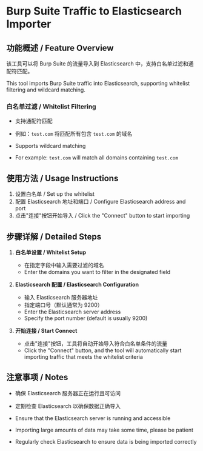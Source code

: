 # Burp Suite Traffic to Elasticsearch Importer

## 功能概述 / Feature Overview

该工具可以将 Burp Suite 的流量导入到 Elasticsearch 中，支持白名单过滤和通配符匹配。

This tool imports Burp Suite traffic into Elasticsearch, supporting whitelist filtering and wildcard matching.

### 白名单过滤 / Whitelist Filtering

- 支持通配符匹配
- 例如：`test.com` 将匹配所有包含 `test.com` 的域名

- Supports wildcard matching
- For example: `test.com` will match all domains containing `test.com`

## 使用方法 / Usage Instructions

1. 设置白名单 / Set up the whitelist
2. 配置 Elasticsearch 地址和端口 / Configure Elasticsearch address and port
3. 点击"连接"按钮开始导入 / Click the "Connect" button to start importing

## 步骤详解 / Detailed Steps

1. **白名单设置 / Whitelist Setup**
   - 在指定字段中输入需要过滤的域名
   - Enter the domains you want to filter in the designated field

2. **Elasticsearch 配置 / Elasticsearch Configuration**
   - 输入 Elasticsearch 服务器地址
   - 指定端口号（默认通常为 9200）
   - Enter the Elasticsearch server address
   - Specify the port number (default is usually 9200)

3. **开始连接 / Start Connect**
   - 点击"连接"按钮，工具将自动开始导入符合白名单条件的流量
   - Click the "Connect" button, and the tool will automatically start importing traffic that meets the whitelist criteria

## 注意事项 / Notes

- 确保 Elasticsearch 服务器正在运行且可访问
- 定期检查 Elasticsearch 以确保数据正确导入

- Ensure that the Elasticsearch server is running and accessible
- Importing large amounts of data may take some time, please be patient
- Regularly check Elasticsearch to ensure data is being imported correctly
